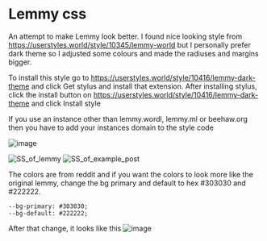 # Lemmy css

An attempt to make Lemmy look better. I found nice looking style from https://userstyles.world/style/10345/lemmy-world but I personally prefer dark theme so I adjusted some colours and made the radiuses and margins bigger.

To install this style go to https://userstyles.world/style/10416/lemmy-dark-theme and click Get stylus and install that extension. After installing stylus, click the install button on https://userstyles.world/style/10416/lemmy-dark-theme and click Install style

If you use an instance other than lemmy.wordl, lemmy.ml or beehaw.org then you have to add your instances domain to the style code

![image](https://github.com/VILPAUTOEE/Lemmy_css/assets/90846118/ea0e387a-5640-4981-ae13-4ea47be01006)

![SS_of_lemmy](https://github.com/VILPAUTOEE/Lemmy_css/assets/90846118/fa44740b-1803-4552-b8f8-b9c4e9bf87e3)
![SS_of_example_post](https://github.com/VILPAUTOEE/Lemmy_css/assets/90846118/759710a9-c3cd-465f-9c78-34cff936db08)

The colors are from reddit and if you want the colors to look more like the original lemmy, change the bg primary and default to hex #303030 and #222222.
```
--bg-primary: #303030;
--bg-default: #222222;
```

After that change, it looks like this ![image](https://github.com/VILPAUTOEE/Lemmy_css/assets/90846118/f6ab8906-86ce-498e-95d7-28b535f9a4da)
